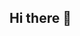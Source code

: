## Hi there 👋

<!--
**zenoequis/Zenoequis** is a ✨ _special_ ✨ repository because its `README.md` (this file) appears on your GitHub profile.

Here are some ideas to get you started:

- 🌱 I’m currently learning: inglês, tenho um nível de inglês avançado.
- 👯 I’m looking to collaborate on: assuntos que possa me agregar como pessoa.
- 🤔 I’m looking for help with: Oportunidades para absorver conhecimento sobre tecnologia em geral.
- 💬 Ask me about: tudo, se não souber responder procuro adquirir conhecimento sobre a pergunta e assim posso te responder.
- 📫 How to reach me: felipearaujo1612@gmail.com.
- 😄 Pronouns: ele/dele.
- ⚡ Fun fact: Gosto muito de jogos e criação deles.
